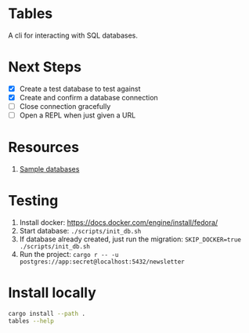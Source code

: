 # Tables
A cli for interacting with SQL databases.


# Next Steps
- [x] Create a test database to test against
- [x] Create and confirm a database connection
- [ ] Close connection gracefully
- [ ] Open a REPL when just given a URL

# Resources
1. [Sample databases](https://github.com/lerocha/chinook-database)

# Testing
1. Install docker: https://docs.docker.com/engine/install/fedora/
1. Start database: `./scripts/init_db.sh`
1. If database already created, just run the migration: `SKIP_DOCKER=true ./scripts/init_db.sh` 
1. Run the project: `cargo r -- -u postgres://app:secret@localhost:5432/newsletter`

# Install locally
```sh
cargo install --path .
tables --help
```
